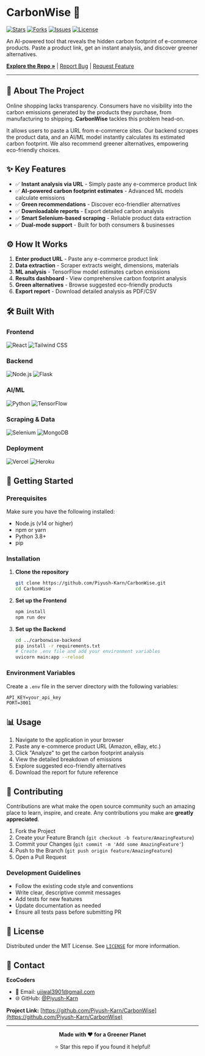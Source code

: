 # CarbonWise 🍃

[![Stars](https://img.shields.io/github/stars/Piyush-Karn/CarbonWise?style=for-the-badge&logo=github&color=317873)](https://github.com/Piyush-Karn/CarbonWise/stargazers)
[![Forks](https://img.shields.io/github/forks/Piyush-Karn/CarbonWise?style=for-the-badge&logo=github&color=317873)](https://github.com/Piyush-Karn/CarbonWise/network/members)
[![Issues](https://img.shields.io/github/issues/Piyush-Karn/CarbonWise?style=for-the-badge&logo=github&color=orange)](https://github.com/Piyush-Karn/CarbonWise/issues)
[![License](https://img.shields.io/github/license/Piyush-Karn/CarbonWise?style=for-the-badge&color=317873)](https://github.com/Piyush-Karn/CarbonWise/blob/main/LICENSE)

An AI-powered tool that reveals the hidden carbon footprint of e-commerce products. Paste a product link, get an instant analysis, and discover greener alternatives.

**[Explore the Repo »](https://github.com/Piyush-Karn/CarbonWise)** | 
[Report Bug](https://github.com/Piyush-Karn/CarbonWise/issues) | 
[Request Feature](https://github.com/Piyush-Karn/CarbonWise/issues)

---

## 📖 About The Project

Online shopping lacks transparency. Consumers have no visibility into the carbon emissions generated by the products they purchase, from manufacturing to shipping. **CarbonWise** tackles this problem head-on.

It allows users to paste a URL from e-commerce sites. Our backend scrapes the product data, and an AI/ML model instantly calculates its estimated carbon footprint. We also recommend greener alternatives, empowering eco-friendly choices.

## ✨ Key Features

- ✅ **Instant analysis via URL** - Simply paste any e-commerce product link
- ✅ **AI-powered carbon footprint estimates** - Advanced ML models calculate emissions
- ✅ **Green recommendations** - Discover eco-friendlier alternatives
- ✅ **Downloadable reports** - Export detailed carbon analysis
- ✅ **Smart Selenium-based scraping** - Reliable product data extraction
- ✅ **Dual-mode support** - Built for both consumers & businesses

## ⚙️ How It Works

1. **Enter product URL** - Paste any e-commerce product link
2. **Data extraction** - Scraper extracts weight, dimensions, materials
3. **ML analysis** - TensorFlow model estimates carbon emissions
4. **Results dashboard** - View comprehensive carbon footprint analysis
5. **Green alternatives** - Browse suggested eco-friendly products
6. **Export report** - Download detailed analysis as PDF/CSV

## 🛠️ Built With

### Frontend
![React](https://img.shields.io/badge/React-20232A?style=for-the-badge&logo=react&logoColor=61DAFB)
![Tailwind CSS](https://img.shields.io/badge/Tailwind_CSS-38B2AC?style=for-the-badge&logo=tailwind-css&logoColor=white)

### Backend
![Node.js](https://img.shields.io/badge/Node.js-339933?style=for-the-badge&logo=nodedotjs&logoColor=white)
![Flask](https://img.shields.io/badge/Flask-000000?style=for-the-badge&logo=flask&logoColor=white)

### AI/ML
![Python](https://img.shields.io/badge/Python-3776AB?style=for-the-badge&logo=python&logoColor=white)
![TensorFlow](https://img.shields.io/badge/TensorFlow-FF6F00?style=for-the-badge&logo=tensorflow&logoColor=white)

### Scraping & Data
![Selenium](https://img.shields.io/badge/Selenium-43B02A?style=for-the-badge&logo=selenium&logoColor=white)
![MongoDB](https://img.shields.io/badge/MongoDB-4EA94B?style=for-the-badge&logo=mongodb&logoColor=white)

### Deployment
![Vercel](https://img.shields.io/badge/Vercel-000000?style=for-the-badge&logo=vercel&logoColor=white)
![Heroku](https://img.shields.io/badge/Heroku-430098?style=for-the-badge&logo=heroku&logoColor=white)

## 🚀 Getting Started

### Prerequisites

Make sure you have the following installed:

- Node.js (v14 or higher)
- npm or yarn
- Python 3.8+
- pip

### Installation

1. **Clone the repository**
   ```bash
   git clone https://github.com/Piyush-Karn/CarbonWise.git
   cd CarbonWise
   ```

2. **Set up the Frontend**
   ```bash
   npm install
   npm run dev
   ```

3. **Set up the Backend**
   ```bash
   cd ../carbonwise-backend
   pip install -r requirements.txt
   # Create .env file and add your environment variables
   uvicorn main:app --reload
   ```

### Environment Variables

Create a `.env` file in the server directory with the following variables:

```env
API_KEY=your_api_key
PORT=3001
```

## 📊 Usage

1. Navigate to the application in your browser
2. Paste any e-commerce product URL (Amazon, eBay, etc.)
3. Click "Analyze" to get the carbon footprint analysis
4. View the detailed breakdown of emissions
5. Explore suggested eco-friendly alternatives
6. Download the report for future reference

## 🤝 Contributing

Contributions are what make the open source community such an amazing place to learn, inspire, and create. Any contributions you make are **greatly appreciated**.

1. Fork the Project
2. Create your Feature Branch (`git checkout -b feature/AmazingFeature`)
3. Commit your Changes (`git commit -m 'Add some AmazingFeature'`)
4. Push to the Branch (`git push origin feature/AmazingFeature`)
5. Open a Pull Request

### Development Guidelines

- Follow the existing code style and conventions
- Write clear, descriptive commit messages
- Add tests for new features
- Update documentation as needed
- Ensure all tests pass before submitting PR

## 📄 License

Distributed under the MIT License. See [`LICENSE`](LICENSE) for more information.

## 📧 Contact

**EcoCoders**
- 📩 Email: ujjwal3901@gmail.com
- 🌐 GitHub: [@Piyush-Karn](https://github.com/Piyush-Karn)

**Project Link:** [https://github.com/Piyush-Karn/CarbonWise](https://github.com/Piyush-Karn/CarbonWise)

---

<div align="center">
  <p><strong>Made with ❤️ for a Greener Planet</strong></p>
  <p>⭐ Star this repo if you found it helpful!</p>
</div>
